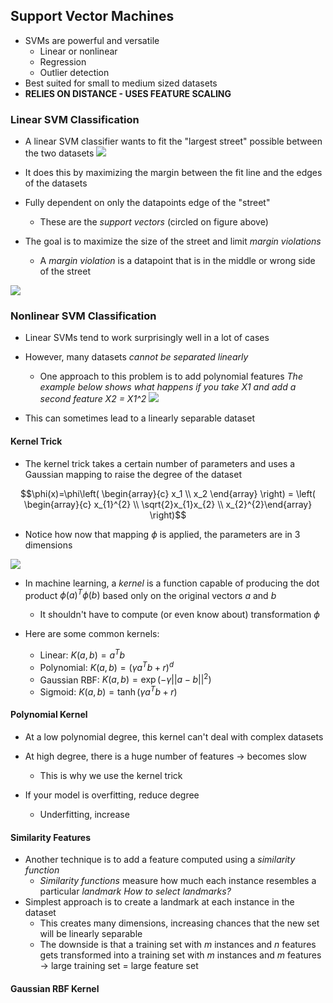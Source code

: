 ## Support Vector Machines

- SVMs are powerful and versatile
	- Linear or nonlinear
	- Regression
	- Outlier detection
- Best suited for small to medium sized datasets
- **RELIES ON DISTANCE - USES FEATURE SCALING**
### Linear SVM Classification
- A linear SVM classifier wants to fit the "largest street" possible between the two datasets
![](Pasted%20image%2020231018170812.png)
- It does this by maximizing the margin between the fit line and the edges of the datasets
- Fully dependent on only the datapoints edge of the "street"
	- These are the *support vectors* (circled on figure above)

- The goal is to maximize the size of the street and limit *margin violations*
	- A *margin violation* is a datapoint that is in the middle or wrong side of the street

![](Pasted%20image%2020231018171137.png)

### Nonlinear SVM Classification
- Linear SVMs tend to work surprisingly well in a lot of cases
- However, many datasets *cannot be separated linearly*
	- One approach to this problem is to add polynomial features
		*The example below shows what happens if you take X1 and add a second feature X2 = X1^2*
![](Pasted%20image%2020231018171626.png)

- This can sometimes lead to a linearly separable dataset
#### Kernel Trick
- The kernel trick takes a certain number of parameters and uses a Gaussian mapping to raise the degree of the dataset

$$\phi(x)=\phi\left( \begin{array}{c} x_1 \\ x_2 \end{array} \right) = \left( \begin{array}{c} x_{1}^{2} \\ \sqrt{2}x_{1}x_{2} \\ x_{2}^{2}\end{array} \right)$$

- Notice how now that mapping $\phi$ is applied, the parameters are in 3 dimensions

![](Pasted%20image%2020231018172858.png)

- In machine learning, a *kernel* is a function capable of producing the dot product $\phi(a)^{T} \phi(b)$ based only on the original vectors $a$ and $b$
	- It shouldn't have to compute (or even know about) transformation $\phi$

- Here are some common kernels:
	- Linear: $K(a,b) = a^{T}b$
	- Polynomial: $K(a,b) = (\gamma a^{T}b+r)^{d}$
	- Gaussian RBF: $K(a,b)=\exp(-\gamma||a-b||^{2})$
	- Sigmoid: $K(a,b)=\tanh(\gamma a^{T}b+r)$

#### Polynomial Kernel
- At a low polynomial degree, this kernel can't deal with complex datasets
- At high degree, there is a huge number of features → becomes slow
	- This is why we use the kernel trick

- If your model is overfitting, reduce degree
	- Underfitting, increase

#### Similarity Features
- Another technique is to add a feature computed using a *similarity function*
	- *Similarity functions* measure how much each instance resembles a particular *landmark*
*How to select landmarks?*
- Simplest approach is to create a landmark at each instance in the dataset
	- This creates many dimensions, increasing chances that the new set will be linearly separable
	- The downside is that a training set with $m$ instances and $n$ features gets transformed into a training set with $m$ instances and $m$ features → large training set = large feature set

#### Gaussian RBF Kernel
